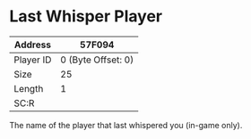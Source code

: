 #  Last Whisper Player
Address   | 57F094
----------|-------------
Player ID | 0 (Byte Offset: 0)
Size 	  | 25
Length 	  | 1
SC:R      | 

The name of the player that last whispered you (in-game only).
